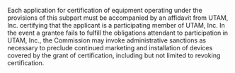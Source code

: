  Each application for certification of equipment operating under the provisions of this subpart must be accompanied by an affidavit from UTAM, Inc. certifying that the applicant is a participating member of UTAM, Inc. In the event a grantee fails to fulfill the obligations attendant to participation in UTAM, Inc., the Commission may invoke administrative sanctions as necessary to preclude continued marketing and installation of devices covered by the grant of certification, including but not limited to revoking certification.

